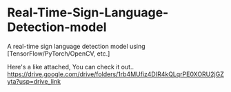 # Real-Time-Sign-Language-Detection-model
A real-time sign language detection model using [TensorFlow/PyTorch/OpenCV, etc.]

Here's a like attached, You can check it out..
https://drive.google.com/drive/folders/1rb4MUfiz4DIR4kQLqrPE0XORU2jGZyta?usp=drive_link

